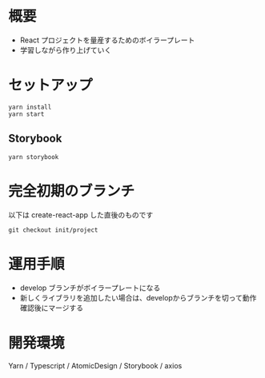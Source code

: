 # 概要

- React プロジェクトを量産するためのボイラープレート  
- 学習しながら作り上げていく

# セットアップ
```
yarn install
yarn start
```

## Storybook

```
yarn storybook
```

# 完全初期のブランチ

以下は create-react-app した直後のものです
```
git checkout init/project
```

# 運用手順

- develop ブランチがボイラープレートになる
- 新しくライブラリを追加したい場合は、developからブランチを切って動作確認後にマージする


# 開発環境

Yarn / Typescript / AtomicDesign / Storybook / axios
